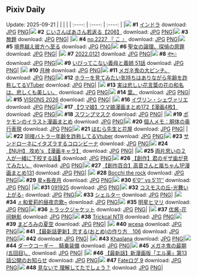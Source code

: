 ## Pixiv Daily
Update: 2025-09-21
|      |      |      |
| :----: | :----: | :----: |
|![](https://pixiv.microyu.workers.dev/c/240x480/img-master/img/2025/09/20/00/00/21/135297130_p0_master1200.jpg) **#1** [インドラ](https://www.pixiv.net/artworks/135297130) download: [JPG](https://pixiv.microyu.workers.dev/img-original/img/2025/09/20/00/00/21/135297130_p0.jpg) [PNG](https://pixiv.microyu.workers.dev/img-original/img/2025/09/20/00/00/21/135297130_p0.png)|![](https://pixiv.microyu.workers.dev/c/240x480/img-master/img/2025/09/20/11/09/44/135311935_p0_master1200.jpg) **#2** [じいさんばあさん若返る【206】](https://www.pixiv.net/artworks/135311935) download: [JPG](https://pixiv.microyu.workers.dev/img-original/img/2025/09/20/11/09/44/135311935_p0.jpg) [PNG](https://pixiv.microyu.workers.dev/img-original/img/2025/09/20/11/09/44/135311935_p0.png)|![](https://pixiv.microyu.workers.dev/c/240x480/img-master/img/2025/09/19/16/15/39/135279286_p0_master1200.jpg) **#3** [無題](https://www.pixiv.net/artworks/135279286) download: [JPG](https://pixiv.microyu.workers.dev/img-original/img/2025/09/19/16/15/39/135279286_p0.jpg) [PNG](https://pixiv.microyu.workers.dev/img-original/img/2025/09/19/16/15/39/135279286_p0.png)|
|![](https://pixiv.microyu.workers.dev/c/240x480/img-master/img/2025/09/19/22/02/26/135291903_p0_master1200.jpg) **#4** [no.2227 『 こ 』](https://www.pixiv.net/artworks/135291903) download: [JPG](https://pixiv.microyu.workers.dev/img-original/img/2025/09/19/22/02/26/135291903_p0.jpg) [PNG](https://pixiv.microyu.workers.dev/img-original/img/2025/09/19/22/02/26/135291903_p0.png)|![](https://pixiv.microyu.workers.dev/c/240x480/img-master/img/2025/09/20/00/02/35/135297468_p0_master1200.jpg) **#5** [境界越え彼方へ至る](https://www.pixiv.net/artworks/135297468) download: [JPG](https://pixiv.microyu.workers.dev/img-original/img/2025/09/20/00/02/35/135297468_p0.jpg) [PNG](https://pixiv.microyu.workers.dev/img-original/img/2025/09/20/00/02/35/135297468_p0.png)|![](https://pixiv.microyu.workers.dev/c/240x480/img-master/img/2025/09/19/00/00/23/135260337_p0_master1200.jpg) **#6** [聖女の論理、探偵の原罪](https://www.pixiv.net/artworks/135260337) download: [JPG](https://pixiv.microyu.workers.dev/img-original/img/2025/09/19/00/00/23/135260337_p0.jpg) [PNG](https://pixiv.microyu.workers.dev/img-original/img/2025/09/19/00/00/23/135260337_p0.png)|
|![](https://pixiv.microyu.workers.dev/c/240x480/img-master/img/2025/09/19/00/00/23/135260336_p0_master1200.jpg) **#7** [2022.0121](https://www.pixiv.net/artworks/135260336) download: [JPG](https://pixiv.microyu.workers.dev/img-original/img/2025/09/19/00/00/23/135260336_p0.jpg) [PNG](https://pixiv.microyu.workers.dev/img-original/img/2025/09/19/00/00/23/135260336_p0.png)|![](https://pixiv.microyu.workers.dev/c/240x480/img-master/img/2025/09/19/02/10/44/135264986_p0_master1200.jpg) **#8** [🐟🎶](https://www.pixiv.net/artworks/135264986) download: [JPG](https://pixiv.microyu.workers.dev/img-original/img/2025/09/19/02/10/44/135264986_p0.jpg) [PNG](https://pixiv.microyu.workers.dev/img-original/img/2025/09/19/02/10/44/135264986_p0.png)|![](https://pixiv.microyu.workers.dev/c/240x480/img-master/img/2025/09/20/08/16/11/135308089_p0_master1200.jpg) **#9** [いびってこない義母と義姉 51話](https://www.pixiv.net/artworks/135308089) download: [JPG](https://pixiv.microyu.workers.dev/img-original/img/2025/09/20/08/16/11/135308089_p0.jpg) [PNG](https://pixiv.microyu.workers.dev/img-original/img/2025/09/20/08/16/11/135308089_p0.png)|
|![](https://pixiv.microyu.workers.dev/c/240x480/img-master/img/2025/09/19/22/14/56/135292475_p0_master1200.jpg) **#10** [月神](https://www.pixiv.net/artworks/135292475) download: [JPG](https://pixiv.microyu.workers.dev/img-original/img/2025/09/19/22/14/56/135292475_p0.jpg) [PNG](https://pixiv.microyu.workers.dev/img-original/img/2025/09/19/22/14/56/135292475_p0.png)|![](https://pixiv.microyu.workers.dev/c/240x480/img-master/img/2025/09/19/18/12/02/135282497_p0_master1200.jpg) **#11** [メガネ鬼の大ピンチ。](https://www.pixiv.net/artworks/135282497) download: [JPG](https://pixiv.microyu.workers.dev/img-original/img/2025/09/19/18/12/02/135282497_p0.jpg) [PNG](https://pixiv.microyu.workers.dev/img-original/img/2025/09/19/18/12/02/135282497_p0.png)|![](https://pixiv.microyu.workers.dev/c/240x480/img-master/img/2025/09/19/21/53/24/135291357_p0_master1200.jpg) **#12** [ホラーを見てみたい気持ちはありながら年齢を詐称してるVTuber](https://www.pixiv.net/artworks/135291357) download: [JPG](https://pixiv.microyu.workers.dev/img-original/img/2025/09/19/21/53/24/135291357_p0.jpg) [PNG](https://pixiv.microyu.workers.dev/img-original/img/2025/09/19/21/53/24/135291357_p0.png)|
|![](https://pixiv.microyu.workers.dev/c/240x480/img-master/img/2025/09/19/18/53/08/135283933_p0_master1200.jpg) **#13** [実は悲しい花言葉の花の和名は、悲しくも美しい。](https://www.pixiv.net/artworks/135283933) download: [JPG](https://pixiv.microyu.workers.dev/img-original/img/2025/09/19/18/53/08/135283933_p0.jpg) [PNG](https://pixiv.microyu.workers.dev/img-original/img/2025/09/19/18/53/08/135283933_p0.png)|![](https://pixiv.microyu.workers.dev/c/240x480/img-master/img/2025/09/19/03/07/14/135266021_p0_master1200.jpg) **#14** [葉。](https://www.pixiv.net/artworks/135266021) download: [JPG](https://pixiv.microyu.workers.dev/img-original/img/2025/09/19/03/07/14/135266021_p0.jpg) [PNG](https://pixiv.microyu.workers.dev/img-original/img/2025/09/19/03/07/14/135266021_p0.png)|![](https://pixiv.microyu.workers.dev/c/240x480/img-master/img/2025/09/19/19/41/42/135285812_p0_master1200.jpg) **#15** [VISIONS 2026](https://www.pixiv.net/artworks/135285812) download: [JPG](https://pixiv.microyu.workers.dev/img-original/img/2025/09/19/19/41/42/135285812_p0.jpg) [PNG](https://pixiv.microyu.workers.dev/img-original/img/2025/09/19/19/41/42/135285812_p0.png)|
|![](https://pixiv.microyu.workers.dev/c/240x480/img-master/img/2025/09/19/00/00/23/135260334_p0_master1200.jpg) **#16** [イヴリン・シェヴァリエ](https://www.pixiv.net/artworks/135260334) download: [JPG](https://pixiv.microyu.workers.dev/img-original/img/2025/09/19/00/00/23/135260334_p0.jpg) [PNG](https://pixiv.microyu.workers.dev/img-original/img/2025/09/19/00/00/23/135260334_p0.png)|![](https://pixiv.microyu.workers.dev/c/240x480/img-master/img/2025/09/19/00/01/21/135260504_p0_master1200.jpg) **#17** [【ウマ娘】ウマ娘漫画まとめ172【漫画4枚】](https://www.pixiv.net/artworks/135260504) download: [JPG](https://pixiv.microyu.workers.dev/img-original/img/2025/09/19/00/01/21/135260504_p0.jpg) [PNG](https://pixiv.microyu.workers.dev/img-original/img/2025/09/19/00/01/21/135260504_p0.png)|![](https://pixiv.microyu.workers.dev/c/240x480/img-master/img/2025/09/19/07/03/05/135269430_p0_master1200.jpg) **#18** [スワンプマスク](https://www.pixiv.net/artworks/135269430) download: [JPG](https://pixiv.microyu.workers.dev/img-original/img/2025/09/19/07/03/05/135269430_p0.jpg) [PNG](https://pixiv.microyu.workers.dev/img-original/img/2025/09/19/07/03/05/135269430_p0.png)|
|![](https://pixiv.microyu.workers.dev/c/240x480/img-master/img/2025/09/19/00/01/33/135260527_p0_master1200.jpg) **#19** [ポケモンのイラスト漫画まとめ](https://www.pixiv.net/artworks/135260527) download: [JPG](https://pixiv.microyu.workers.dev/img-original/img/2025/09/19/00/01/33/135260527_p0.jpg) [PNG](https://pixiv.microyu.workers.dev/img-original/img/2025/09/19/00/01/33/135260527_p0.png)|![](https://pixiv.microyu.workers.dev/c/240x480/img-master/img/2025/09/20/06/00/14/135305873_p0_master1200.jpg) **#20** [個人メモ：胴体の奥行表現](https://www.pixiv.net/artworks/135305873) download: [JPG](https://pixiv.microyu.workers.dev/img-original/img/2025/09/20/06/00/14/135305873_p0.jpg) [PNG](https://pixiv.microyu.workers.dev/img-original/img/2025/09/20/06/00/14/135305873_p0.png)|![](https://pixiv.microyu.workers.dev/c/240x480/img-master/img/2025/09/20/17/03/30/135321934_p0_master1200.jpg) **#21** [ほむら先生と花屋](https://www.pixiv.net/artworks/135321934) download: [JPG](https://pixiv.microyu.workers.dev/img-original/img/2025/09/20/17/03/30/135321934_p0.jpg) [PNG](https://pixiv.microyu.workers.dev/img-original/img/2025/09/20/17/03/30/135321934_p0.png)|
|![](https://pixiv.microyu.workers.dev/c/240x480/img-master/img/2025/09/20/21/05/36/135331834_p0_master1200.jpg) **#22** [同接バトラー年齢を詐称してるVtuber](https://www.pixiv.net/artworks/135331834) download: [JPG](https://pixiv.microyu.workers.dev/img-original/img/2025/09/20/21/05/36/135331834_p0.jpg) [PNG](https://pixiv.microyu.workers.dev/img-original/img/2025/09/20/21/05/36/135331834_p0.png)|![](https://pixiv.microyu.workers.dev/c/240x480/img-master/img/2025/09/20/00/35/58/135299146_p0_master1200.jpg) **#23** [サンドローネにイタズラするコロンビーナ](https://www.pixiv.net/artworks/135299146) download: [JPG](https://pixiv.microyu.workers.dev/img-original/img/2025/09/20/00/35/58/135299146_p0.jpg) [PNG](https://pixiv.microyu.workers.dev/img-original/img/2025/09/20/00/35/58/135299146_p0.png)|![](https://pixiv.microyu.workers.dev/c/240x480/img-master/img/2025/09/20/00/01/58/135297402_p0_master1200.jpg) **#24** [【NUH】 攻め's 【漫画キャラ】](https://www.pixiv.net/artworks/135297402) download: [JPG](https://pixiv.microyu.workers.dev/img-original/img/2025/09/20/00/01/58/135297402_p0.jpg) [PNG](https://pixiv.microyu.workers.dev/img-original/img/2025/09/20/00/01/58/135297402_p0.png)|
|![](https://pixiv.microyu.workers.dev/c/240x480/img-master/img/2025/09/19/21/27/58/135290324_p0_master1200.jpg) **#25** [両片思いの２人が一緒に下校する話🚃](https://www.pixiv.net/artworks/135290324) download: [JPG](https://pixiv.microyu.workers.dev/img-original/img/2025/09/19/21/27/58/135290324_p0.jpg) [PNG](https://pixiv.microyu.workers.dev/img-original/img/2025/09/19/21/27/58/135290324_p0.png)|![](https://pixiv.microyu.workers.dev/c/240x480/img-master/img/2025/09/20/00/03/03/135297513_p0_master1200.jpg) **#26** [【創作】君のギザ歯が見てみたい。](https://www.pixiv.net/artworks/135297513) download: [JPG](https://pixiv.microyu.workers.dev/img-original/img/2025/09/20/00/03/03/135297513_p0.jpg) [PNG](https://pixiv.microyu.workers.dev/img-original/img/2025/09/20/00/03/03/135297513_p0.png)|![](https://pixiv.microyu.workers.dev/c/240x480/img-master/img/2025/09/20/00/02/22/135297447_p0_master1200.jpg) **#27** [【創作百合】高音さんと嵐ちゃん1P漫画まとめ131](https://www.pixiv.net/artworks/135297447) download: [JPG](https://pixiv.microyu.workers.dev/img-original/img/2025/09/20/00/02/22/135297447_p0.jpg) [PNG](https://pixiv.microyu.workers.dev/img-original/img/2025/09/20/00/02/22/135297447_p0.png)|
|![](https://pixiv.microyu.workers.dev/c/240x480/img-master/img/2025/09/20/14/20/49/135317145_p0_master1200.jpg) **#28** [Bocchi the rock](https://www.pixiv.net/artworks/135317145) download: [JPG](https://pixiv.microyu.workers.dev/img-original/img/2025/09/20/14/20/49/135317145_p0.jpg) [PNG](https://pixiv.microyu.workers.dev/img-original/img/2025/09/20/14/20/49/135317145_p0.png)|![](https://pixiv.microyu.workers.dev/c/240x480/img-master/img/2025/09/19/01/16/28/135263553_p0_master1200.jpg) **#29** [星×長夜月](https://www.pixiv.net/artworks/135263553) download: [JPG](https://pixiv.microyu.workers.dev/img-original/img/2025/09/19/01/16/28/135263553_p0.jpg) [PNG](https://pixiv.microyu.workers.dev/img-original/img/2025/09/19/01/16/28/135263553_p0.png)|![](https://pixiv.microyu.workers.dev/c/240x480/img-master/img/2025/09/20/00/00/02/135296993_p0_master1200.jpg) **#30** [6'0'' vs 5'11''](https://www.pixiv.net/artworks/135296993) download: [JPG](https://pixiv.microyu.workers.dev/img-original/img/2025/09/20/00/00/02/135296993_p0.jpg) [PNG](https://pixiv.microyu.workers.dev/img-original/img/2025/09/20/00/00/02/135296993_p0.png)|
|![](https://pixiv.microyu.workers.dev/c/240x480/img-master/img/2025/09/19/01/07/28/135263274_p0_master1200.jpg) **#31** [091925](https://www.pixiv.net/artworks/135263274) download: [JPG](https://pixiv.microyu.workers.dev/img-original/img/2025/09/19/01/07/28/135263274_p0.jpg) [PNG](https://pixiv.microyu.workers.dev/img-original/img/2025/09/19/01/07/28/135263274_p0.png)|![](https://pixiv.microyu.workers.dev/c/240x480/img-master/img/2025/09/19/19/58/44/135286381_p0_master1200.jpg) **#32** [コスモスの丘-光舞い上がる-](https://www.pixiv.net/artworks/135286381) download: [JPG](https://pixiv.microyu.workers.dev/img-original/img/2025/09/19/19/58/44/135286381_p0.jpg) [PNG](https://pixiv.microyu.workers.dev/img-original/img/2025/09/19/19/58/44/135286381_p0.png)|![](https://pixiv.microyu.workers.dev/c/240x480/img-master/img/2025/09/20/13/25/30/135315581_p0_master1200.jpg) **#33** [シェルター](https://www.pixiv.net/artworks/135315581) download: [JPG](https://pixiv.microyu.workers.dev/img-original/img/2025/09/20/13/25/30/135315581_p0.jpg) [PNG](https://pixiv.microyu.workers.dev/img-original/img/2025/09/20/13/25/30/135315581_p0.png)|
|![](https://pixiv.microyu.workers.dev/c/240x480/img-master/img/2025/09/20/13/31/39/135315772_p0_master1200.jpg) **#34** [♬和爱莉的昼夜恋歌~](https://www.pixiv.net/artworks/135315772) download: [JPG](https://pixiv.microyu.workers.dev/img-original/img/2025/09/20/13/31/39/135315772_p0.jpg) [PNG](https://pixiv.microyu.workers.dev/img-original/img/2025/09/20/13/31/39/135315772_p0.png)|![](https://pixiv.microyu.workers.dev/c/240x480/img-master/img/2025/09/20/00/00/18/135297113_p0_master1200.jpg) **#35** [明星ヒマリ](https://www.pixiv.net/artworks/135297113) download: [JPG](https://pixiv.microyu.workers.dev/img-original/img/2025/09/20/00/00/18/135297113_p0.jpg) [PNG](https://pixiv.microyu.workers.dev/img-original/img/2025/09/20/00/00/18/135297113_p0.png)|![](https://pixiv.microyu.workers.dev/c/240x480/img-master/img/2025/09/20/00/02/35/135297467_p0_master1200.jpg) **#36** [トラックジャケット](https://www.pixiv.net/artworks/135297467) download: [JPG](https://pixiv.microyu.workers.dev/img-original/img/2025/09/20/00/02/35/135297467_p0.jpg) [PNG](https://pixiv.microyu.workers.dev/img-original/img/2025/09/20/00/02/35/135297467_p0.png)|
|![](https://pixiv.microyu.workers.dev/c/240x480/img-master/img/2025/09/19/18/47/31/135283745_p0_master1200.jpg) **#37** [优酱-花间魅影](https://www.pixiv.net/artworks/135283745) download: [JPG](https://pixiv.microyu.workers.dev/img-original/img/2025/09/19/18/47/31/135283745_p0.jpg) [PNG](https://pixiv.microyu.workers.dev/img-original/img/2025/09/19/18/47/31/135283745_p0.png)|![](https://pixiv.microyu.workers.dev/c/240x480/img-master/img/2025/09/19/15/28/18/135278322_p0_master1200.jpg) **#38** [Trickcal NTR](https://www.pixiv.net/artworks/135278322) download: [JPG](https://pixiv.microyu.workers.dev/img-original/img/2025/09/19/15/28/18/135278322_p0.jpg) [PNG](https://pixiv.microyu.workers.dev/img-original/img/2025/09/19/15/28/18/135278322_p0.png)|![](https://pixiv.microyu.workers.dev/c/240x480/img-master/img/2025/09/20/00/00/30/135297180_p0_master1200.jpg) **#39** [まどろみの夏空](https://www.pixiv.net/artworks/135297180) download: [JPG](https://pixiv.microyu.workers.dev/img-original/img/2025/09/20/00/00/30/135297180_p0.jpg) [PNG](https://pixiv.microyu.workers.dev/img-original/img/2025/09/20/00/00/30/135297180_p0.png)|
|![](https://pixiv.microyu.workers.dev/c/240x480/img-master/img/2025/09/19/02/13/26/135265046_p0_master1200.jpg) **#40** [wcesa](https://www.pixiv.net/artworks/135265046) download: [JPG](https://pixiv.microyu.workers.dev/img-original/img/2025/09/19/02/13/26/135265046_p0.jpg) [PNG](https://pixiv.microyu.workers.dev/img-original/img/2025/09/19/02/13/26/135265046_p0.png)|![](https://pixiv.microyu.workers.dev/c/240x480/img-master/img/2025/09/19/12/28/42/135275119_p0_master1200.jpg) **#41** [【最新話更新】恋する(おとめ)の作り方　106](https://www.pixiv.net/artworks/135275119) download: [JPG](https://pixiv.microyu.workers.dev/img-original/img/2025/09/19/12/28/42/135275119_p0.jpg) [PNG](https://pixiv.microyu.workers.dev/img-original/img/2025/09/19/12/28/42/135275119_p0.png)|![](https://s.pximg.net/common/images/limit_unviewable_s.png) **#42** [](https://www.pixiv.net/artworks/135325179) download: [JPG](https://s.pximg.net/common/images/limit_unviewable_s.png) [PNG](https://s.pximg.net/common/images/limit_unviewable_s.png)|
|![](https://pixiv.microyu.workers.dev/c/240x480/img-master/img/2025/09/19/10/40/29/135272938_p0_master1200.jpg) **#43** [Khaslana](https://www.pixiv.net/artworks/135272938) download: [JPG](https://pixiv.microyu.workers.dev/img-original/img/2025/09/19/10/40/29/135272938_p0.jpg) [PNG](https://pixiv.microyu.workers.dev/img-original/img/2025/09/19/10/40/29/135272938_p0.png)|![](https://pixiv.microyu.workers.dev/c/240x480/img-master/img/2025/09/20/01/40/42/135301335_p0_master1200.jpg) **#44** [ダークコーギー　騎乗装備](https://www.pixiv.net/artworks/135301335) download: [JPG](https://pixiv.microyu.workers.dev/img-original/img/2025/09/20/01/40/42/135301335_p0.jpg) [PNG](https://pixiv.microyu.workers.dev/img-original/img/2025/09/20/01/40/42/135301335_p0.png)|![](https://pixiv.microyu.workers.dev/c/240x480/img-master/img/2025/09/20/17/16/16/135322276_p0_master1200.jpg) **#45** [メガネ鬼の最期(五回目)。](https://www.pixiv.net/artworks/135322276) download: [JPG](https://pixiv.microyu.workers.dev/img-original/img/2025/09/20/17/16/16/135322276_p0.jpg) [PNG](https://pixiv.microyu.workers.dev/img-original/img/2025/09/20/17/16/16/135322276_p0.png)|
|![](https://pixiv.microyu.workers.dev/c/240x480/img-master/img/2025/09/19/18/57/23/135284061_p0_master1200.jpg) **#46** [【最新話】新漫画版「エル薬」第13話公開のお知らせ](https://www.pixiv.net/artworks/135284061) download: [JPG](https://pixiv.microyu.workers.dev/img-original/img/2025/09/19/18/57/23/135284061_p0.jpg) [PNG](https://pixiv.microyu.workers.dev/img-original/img/2025/09/19/18/57/23/135284061_p0.png)|![](https://pixiv.microyu.workers.dev/c/240x480/img-master/img/2025/09/20/00/04/08/135297603_p0_master1200.jpg) **#47** [Fateログ 9](https://www.pixiv.net/artworks/135297603) download: [JPG](https://pixiv.microyu.workers.dev/img-original/img/2025/09/20/00/04/08/135297603_p0.jpg) [PNG](https://pixiv.microyu.workers.dev/img-original/img/2025/09/20/00/04/08/135297603_p0.png)|![](https://pixiv.microyu.workers.dev/c/240x480/img-master/img/2025/09/20/21/42/32/135333503_p0_master1200.jpg) **#48** [見ないで 理解してたでしょう？](https://www.pixiv.net/artworks/135333503) download: [JPG](https://pixiv.microyu.workers.dev/img-original/img/2025/09/20/21/42/32/135333503_p0.jpg) [PNG](https://pixiv.microyu.workers.dev/img-original/img/2025/09/20/21/42/32/135333503_p0.png)|
